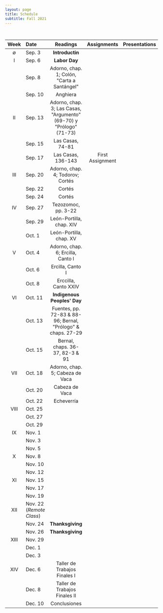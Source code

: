 ```yaml
---
layout: page
title: Schedule
subtitle: Fall 2021
---
```


<br>

| Week | Date | Readings | Assignments | Presentations |
|:------:|:------|:--------:|:------:|----:|
| ∅   | Sep. 3   | **Introductin** 
|  I  | Sep. 6   | **Labor Day** |
|     | Sep. 8   | Adorno, chap. 1; Colón, "Carta a Santángel"
|     | Sep. 10  | Anghiera | | 
|  II | Sep. 13  | Adorno, chap. 3; Las Casas, "Argumento" (69-70) y "Prólogo" (71-73) | | 
|     | Sep. 15  | Las Casas, 74-81 | |  
|     | Sep. 17  | Las Casas, 136-143 | First Assignment | 
| III | Sep. 20  | Adorno, chap. 4; Todorov; Cortés | | 
|     | Sep. 22  | Cortés | | 
|     | Sep. 24  | Cortés
| IV  | Sep. 27  | Tezozomoc, pp. 3-22  | | 
|     | Sep. 29  | León-Portilla, chap. XIV |
|     | Oct. 1   | León-Portilla, chap. XV | | 
| V   | Oct. 4   | Adorno, chap. 6; Ercilla, Canto I | | 
|     | Oct. 6   | Ercilla, Canto I
|     | Oct. 8   | Erccilla, Canto XXIV | | 
| VI  | Oct. 11  | **Indigenous Peoples' Day** 
|     | Oct. 13  | Fuentes, pp. 72-83 & 88-96; Bernal, "Prólogo" & chaps. 27-29
|     | Oct. 15  | Bernal, chaps. 36-37, 82-3 & 91 | | 
| VII | Oct. 18  | Adorno, chap. 5; Cabeza de Vaca   | | 
|     | Oct. 20  | Cabeza de Vaca | | 
|     | Oct. 22  | Echeverría
| VIII| Oct. 25  |    | | 
|     | Oct. 27  | 
|     | Oct. 29  | 
| IX  | Nov. 1   |    | | 
|     | Nov. 3   | 
|     | Nov. 5   | 
| X   | Nov. 8   |    | | 
|     | Nov. 10  | 
|     | Nov. 12  | 
| XI  | Nov. 15  |    | | 
|     | Nov. 17  | 
|     | Nov. 19  | 
| XII | Nov. 22 (*Remote Class*) |   | |
|     | Nov. 24  | **Thanksgiving**
|     | Nov. 26  | **Thanksgiving**
|XIII | Nov. 29  |    | | 
|     | Dec. 1   | 
|     | Dec. 3   | 
| XIV | Dec. 6   | Taller de Trabajos Finales I
|     | Dec. 8   | Taller de Trabajos Finales II
|     | Dec. 10  | Conclusiones 
